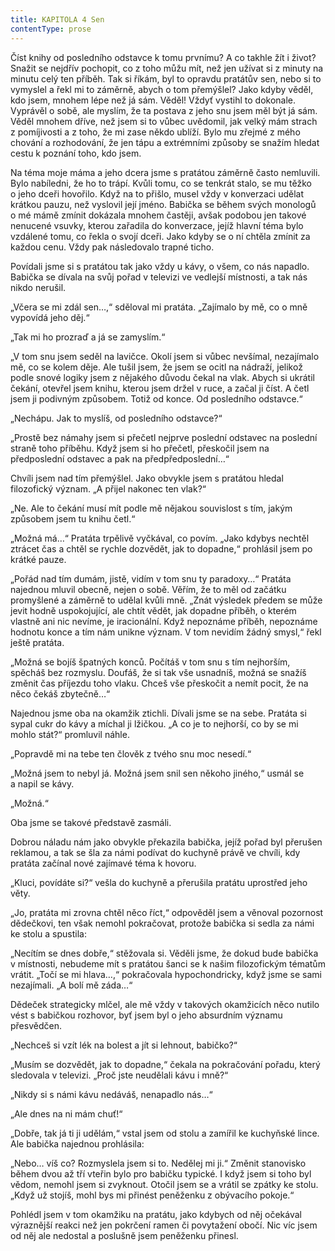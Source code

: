```yaml
---
title: KAPITOLA 4 Sen
contentType: prose
---
```


<section>

Číst knihy od posledního odstavce k tomu prvnímu? A co takhle žít i život? Snažit se nejdřív pochopit, co z toho můžu mít, než jen užívat si z minuty na minutu celý ten příběh. Tak si říkám, byl to opravdu pratátův sen, nebo si to vymyslel a řekl mi to záměrně, abych o tom přemýšlel? Jako kdyby věděl, kdo jsem, mnohem lépe než já sám. Věděl! Vždyť vystihl to dokonale. Vyprávěl o sobě, ale myslím, že ta postava z jeho snu jsem měl být já sám. Věděl mnohem dříve, než jsem si to vůbec uvědomil, jak velký mám strach z pomíjivosti a z toho, že mi zase někdo ublíží. Bylo mu zřejmé z mého chování a rozhodování, že jen tápu a extrémními způsoby se snažím hledat cestu k poznání toho, kdo jsem.

Na téma moje máma a jeho dcera jsme s pratátou záměrně často nemluvili. Bylo nabíledni, že ho to trápí. Kvůli tomu, co se tenkrát stalo, se mu těžko o jeho dceři hovořilo. Když na to přišlo, musel vždy v konverzaci udělat krátkou pauzu, než vyslovil její jméno. Babička se během svých monologů o mé mámě zmínit dokázala mnohem častěji, avšak podobou jen takové nenucené vsuvky, kterou zařadila do konverzace, jejíž hlavní téma bylo vzdálené tomu, co řekla o svojí dceři. Jako kdyby se o ní chtěla zmínit za každou cenu. Vždy pak následovalo trapné ticho.

Povídali jsme si s pratátou tak jako vždy u kávy, o všem, co nás napadlo. Babička se dívala na svůj pořad v televizi ve vedlejší místnosti, a tak nás nikdo nerušil.

„Včera se mi zdál sen…,“ sděloval mi pratáta. „Zajímalo by mě, co o mně vypovídá jeho děj.“

„Tak mi ho prozraď a já se zamyslím.“

„V tom snu jsem seděl na lavičce. Okolí jsem si vůbec nevšímal, nezajímalo mě, co se kolem děje. Ale tušil jsem, že jsem se ocitl na nádraží, jelikož podle snové logiky jsem z nějakého důvodu čekal na vlak. Abych si ukrátil čekání, otevřel jsem knihu, kterou jsem držel v ruce, a začal ji číst. A četl jsem ji podivným způsobem. Totiž od konce. Od posledního odstavce.“

„Nechápu. Jak to myslíš, od posledního odstavce?“

„Prostě bez námahy jsem si přečetl nejprve poslední odstavec na poslední straně toho příběhu. Když jsem si ho přečetl, přeskočil jsem na předposlední odstavec a pak na předpředposlední…“

Chvíli jsem nad tím přemýšlel. Jako obvykle jsem s pratátou hledal filozofický význam. „A přijel nakonec ten vlak?“

„Ne. Ale to čekání musí mít podle mě nějakou souvislost s tím, jakým způsobem jsem tu knihu četl.“

„Možná má…“ Pratáta trpělivě vyčkával, co povím. „Jako kdybys nechtěl ztrácet čas a chtěl se rychle dozvědět, jak to dopadne,“ prohlásil jsem po krátké pauze.

„Pořád nad tím dumám, jistě, vidím v tom snu ty paradoxy…“ Pratáta najednou mluvil obecně, nejen o sobě. Věřím, že to měl od začátku promyšlené a záměrně to udělal kvůli mně. „Znát výsledek předem se může jevit hodně uspokojující, ale chtít vědět, jak dopadne příběh, o kterém vlastně ani nic nevíme, je iracionální. Když nepoznáme příběh, nepoznáme hodnotu konce a tím nám unikne význam. V tom nevidím žádný smysl,“ řekl ještě pratáta.

„Možná se bojíš špatných konců. Počítáš v tom snu s tím nejhorším, spěcháš bez rozmyslu. Doufáš, že si tak vše usnadníš, možná se snažíš změnit čas příjezdu toho vlaku. Chceš vše přeskočit a nemít pocit, že na něco čekáš zbytečně…“

Najednou jsme oba na okamžik ztichli. Dívali jsme se na sebe. Pratáta si sypal cukr do kávy a míchal ji lžičkou. „A co je to nejhorší, co by se mi mohlo stát?“ promluvil náhle.

„Popravdě mi na tebe ten člověk z tvého snu moc nesedí.“

„Možná jsem to nebyl já. Možná jsem snil sen někoho jiného,“ usmál se a napil se kávy.

„Možná.“

Oba jsme se takové představě zasmáli.

Dobrou náladu nám jako obvykle překazila babička, jejíž pořad byl přerušen reklamou, a tak se šla za námi podívat do kuchyně právě ve chvíli, kdy pratáta začínal nové zajímavé téma k hovoru.

„Kluci, povídáte si?“ vešla do kuchyně a přerušila pratátu uprostřed jeho věty.

„Jo, pratáta mi zrovna chtěl něco říct,“ odpověděl jsem a věnoval pozornost dědečkovi, ten však nemohl pokračovat, protože babička si sedla za námi ke stolu a spustila:

„Necítím se dnes dobře,“ stěžovala si. Věděli jsme, že dokud bude babička v místnosti, nebudeme mít s pratátou šanci se k našim filozofickým tématům vrátit. „Točí se mi hlava…,“ pokračovala hypochondricky, když jsme se sami nezajímali. „A bolí mě záda…“

Dědeček strategicky mlčel, ale mě vždy v takových okamžicích něco nutilo vést s babičkou rozhovor, byť jsem byl o jeho absurdním významu přesvědčen.

„Nechceš si vzít lék na bolest a jít si lehnout, babičko?“

„Musím se dozvědět, jak to dopadne,“ čekala na pokračování pořadu, který sledovala v televizi. „Proč jste neudělali kávu i mně?“

„Nikdy si s námi kávu nedáváš, nenapadlo nás…“

„Ale dnes na ni mám chuť!“

„Dobře, tak já ti ji udělám,“ vstal jsem od stolu a zamířil ke kuchyňské lince. Ale babička najednou prohlásila:

„Nebo… víš co? Rozmyslela jsem si to. Nedělej mi ji.“ Změnit stanovisko během dvou až tří vteřin bylo pro babičku typické. I když jsem si toho byl vědom, nemohl jsem si zvyknout. Otočil jsem se a vrátil se zpátky ke stolu. „Když už stojíš, mohl bys mi přinést peněženku z obývacího pokoje.“

Pohlédl jsem v tom okamžiku na pratátu, jako kdybych od něj očekával výraznější reakci než jen pokrčení ramen či povytažení obočí. Nic víc jsem od něj ale nedostal a poslušně jsem peněženku přinesl.

</section>
